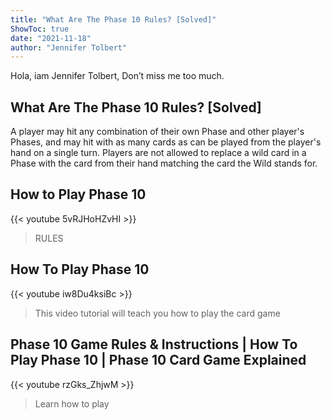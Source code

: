 ```yaml
---
title: "What Are The Phase 10 Rules? [Solved]"
ShowToc: true 
date: "2021-11-18"
author: "Jennifer Tolbert" 
---
```


Hola, iam Jennifer Tolbert, Don’t miss me too much.
## What Are The Phase 10 Rules? [Solved]
 A player may hit any combination of their own Phase and other player's Phases, and may hit with as many cards as can be played from the player's hand on a single turn. Players are not allowed to replace a wild card in a Phase with the card from their hand matching the card the Wild stands for.

## How to Play Phase 10
{{< youtube 5vRJHoHZvHI >}}
>RULES

## How To Play Phase 10
{{< youtube iw8Du4ksiBc >}}
>This video tutorial will teach you how to play the card game 

## Phase 10 Game Rules & Instructions | How To Play Phase 10 | Phase 10 Card Game Explained
{{< youtube rzGks_ZhjwM >}}
>Learn how to play 

